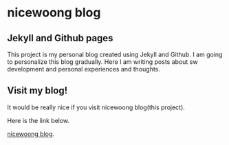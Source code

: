 # nicewoong blog

## Jekyll and Github pages

This project is my personal blog created using Jekyll and Github. 
I am going to personalize this blog gradually.
Here I am writing posts about sw development and personal experiences and thoughts.

## Visit my blog! 

It would be really nice if you visit nicewoong blog(this project).  

Here is the link below. 

[nicewoong blog](https://nicewoong.github.io "go to the blog").